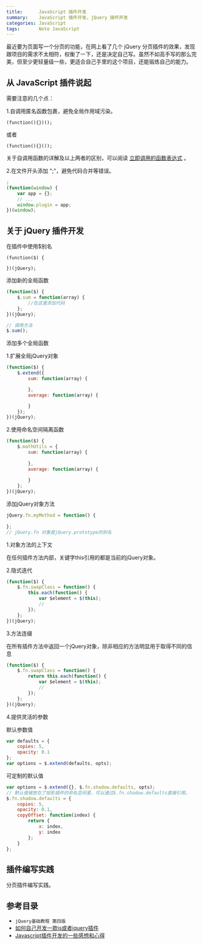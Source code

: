 ```yaml
---
title:      JavaScript 插件开发
summary:    JavaScript 插件开发，jQuery 插件开发
categories: JavaScript
tags:       Note JavaScript
---
```


最近要为页面写一个分页的功能，在网上看了几个 jQuery 分页插件的效果，发现跟项目的需求不太相符，权衡了一下，还是决定自己写。虽然不如高手写的那么完美，但至少更轻量级一些，更适合自己手里的这个项目，还能锻炼自己的能力。

## 从 JavaScript 插件说起

需要注意的几个点：

1.自调用匿名函数包裹，避免全局作用域污染。

```
(function(){})();
```

或者

```
(function(){}());
```

关于自调用函数的详解及以上两者的区别，可以阅读 [立即调用的函数表达式](http://www.cnblogs.com/TomXu/archive/2011/12/31/2289423.html) 。

2.在文件开头添加 ";"，避免代码合并等错误。

```javascript
;
(function(window) {
	var app = {};
	// ...
	window.plugin = app;
})(window);
```

## 关于 jQuery 插件开发

在插件中使用$别名

```
(function($) {
	
})(jQuery);
```

添加新的全局函数

```javascript
(function($) {
	$.sum = function(array) {
		//在这里添加代码
	};
})(jQuery);

// 调用方法
$.sum();
```

添加多个全局函数

1.扩展全局jQuery对象

```javascript
(function($) {
	$.extend({
		sum: function(array) {

		},
		average: function(array) {

		}
	});
})(jQuery);
```

2.使用命名空间隔离函数

```javascript
(function($) {
	$.mathUtils = {
		sum: function(array) {
			
		},
		average: function(array) {
			
		}
	};
})(jQuery);
```

添加jQuery对象方法

```javascript
jQuery.fn.myMethod = function() {
	
};
// jQuery.fn 对象是jQuery.prototype的别名
```

1.对象方法的上下文

在任何插件方法内部，关键字this引用的都是当前的jQuery对象。

2.隐式迭代

```javascript
(function($) {
	$.fn.swapClass = function() {
		this.each(function() {
			var $element = $(this);
			//
		});
	};
})(jQuery);
```

3.方法连缀

在所有插件方法中返回一个jQuery对象，除非相应的方法明显用于取得不同的信息

```javascript
(function($) {
	$.fn.swapClass = function() {
		return this.each(function() {
			var $element = $(this);
			//
		});
	};
})(jQuery);
```

4.提供灵活的参数

默认参数值

```javascript
var defaults = {
	copies: 5,
	opacity: 0.1
};
var options = $.extend(defaults, opts);
```

可定制的默认值

```javascript
var options = $.extend({}, $.fn.shadow.defaults, opts);
// 默认值被放在了投影插件的命名空间里，可以通过$.fn.shadow.defaults直接引用。
$.fn.shadow.defaults = {
	copies: 5,
	opacity: 0.1,
	copyOffset: function(index) {
		return {
			x: index,
			y: index
		};
	}
};
```

## 插件编写实践

分页插件编写实践。

## 参考目录

- `jQuery基础教程 第四版`
- [如何自己开发一款js或者jquery插件](http://www.haorooms.com/post/js_jquery_chajian)
- [Javascript插件开发的一些感想和心得](http://luopq.com/2016/02/04/think-js-plugin/)